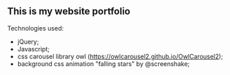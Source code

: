 ## This is my website portfolio

Technologies used:

- jQuery;
- Javascript;
- css carousel library owl (https://owlcarousel2.github.io/OwlCarousel2);
- background css animation "falling stars" by @screenshake;
